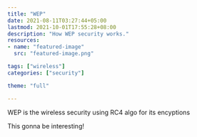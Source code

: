 ```yaml
---
title: "WEP"
date: 2021-08-11T03:27:44+05:00
lastmod: 2021-10-01T17:55:28+08:00
description: "How WEP security works."
resources:
- name: "featured-image"
  src: "featured-image.png"

tags: ["wireless"]
categories: ["security"]

theme: "full"

---
```



WEP is the wireless security using RC4 algo for its encyptions

<!--more-->

This gonna be interesting!